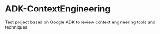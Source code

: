 # ADK-ContextEngineering
Test project based on Google ADK to review context engineering tools and techniques
